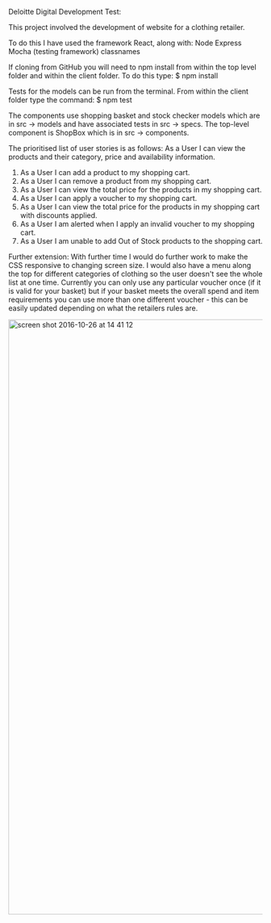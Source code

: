 Deloitte Digital Development Test:

This project involved the development of website for a clothing retailer.

To do this I have used the framework React, along with:
Node
Express
Mocha (testing framework)
classnames

If cloning from GitHub you will need to npm install from within the top level folder and within the client folder. To do this type:
$ npm install

Tests for the models can be run from the terminal. From within the client folder type the command:
$ npm test

The components use shopping basket and stock checker models which are in src -> models and have associated tests in src -> specs.
The top-level component is ShopBox which is in src -> components.


The prioritised list of user stories is as follows:
As a User I can view the products and their category, price and availability
information.
1. As a User I can add a product to my shopping cart.
2. As a User I can remove a product from my shopping cart.
3. As a User I can view the total price for the products in my shopping
cart.
4. As a User I can apply a voucher to my shopping cart.
5. As a User I can view the total price for the products in my shopping cart
with discounts applied.
6. As a User I am alerted when I apply an invalid voucher to my shopping
cart.
7. As a User I am unable to add Out of Stock products to the shopping cart.


Further extension:
With further time I would do further work to make the CSS responsive to changing screen size. I would also have a menu along the top for different categories of clothing so the user doesn't see the whole list at one time.
Currently you can only use any particular voucher once (if it is valid for your basket) but if your basket meets the overall spend and item requirements you can use more than one different voucher - this can be easily updated depending on what the retailers rules are.

<img width="1180" alt="screen shot 2016-10-26 at 14 41 12" src="https://cloud.githubusercontent.com/assets/17859815/19728212/78acf536-9b8a-11e6-99dd-6685fcdba646.png">
